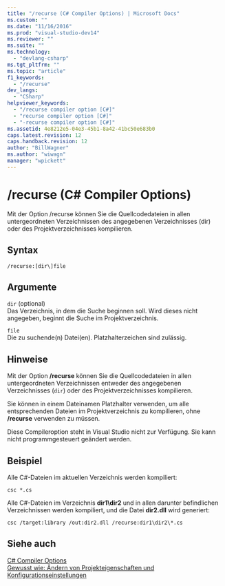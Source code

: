 ```yaml
---
title: "/recurse (C# Compiler Options) | Microsoft Docs"
ms.custom: ""
ms.date: "11/16/2016"
ms.prod: "visual-studio-dev14"
ms.reviewer: ""
ms.suite: ""
ms.technology: 
  - "devlang-csharp"
ms.tgt_pltfrm: ""
ms.topic: "article"
f1_keywords: 
  - "/recurse"
dev_langs: 
  - "CSharp"
helpviewer_keywords: 
  - "/recurse compiler option [C#]"
  - "recurse compiler option [C#]"
  - "-recurse compiler option [C#]"
ms.assetid: 4e8212e5-04e3-45b1-8a42-41bc50e683b0
caps.latest.revision: 12
caps.handback.revision: 12
author: "BillWagner"
ms.author: "wiwagn"
manager: "wpickett"
---
```

# /recurse (C# Compiler Options)
Mit der Option \/recurse können Sie die Quellcodedateien in allen untergeordneten Verzeichnissen des angegebenen Verzeichnisses \(dir\) oder des Projektverzeichnisses kompilieren.  
  
## Syntax  
  
```  
/recurse:[dir\]file  
```  
  
## Argumente  
 `dir` \(optional\)  
 Das Verzeichnis, in dem die Suche beginnen soll.  Wird dieses nicht angegeben, beginnt die Suche im Projektverzeichnis.  
  
 `file`  
 Die zu suchende\(n\) Datei\(en\).  Platzhalterzeichen sind zulässig.  
  
## Hinweise  
 Mit der Option **\/recurse** können Sie die Quellcodedateien in allen untergeordneten Verzeichnissen entweder des angegebenen Verzeichnisses \(`dir`\) oder des Projektverzeichnisses kompilieren.  
  
 Sie können in einem Dateinamen Platzhalter verwenden, um alle entsprechenden Dateien im Projektverzeichnis zu kompilieren, ohne **\/recurse** verwenden zu müssen.  
  
 Diese Compileroption steht in Visual Studio nicht zur Verfügung. Sie kann nicht programmgesteuert geändert werden.  
  
## Beispiel  
 Alle C\#\-Dateien im aktuellen Verzeichnis werden kompiliert:  
  
```  
csc *.cs  
```  
  
 Alle C\#\-Dateien im Verzeichnis **dir1\\dir2** und in allen darunter befindlichen Verzeichnissen werden kompiliert, und die Datei **dir2.dll** wird generiert:  
  
```  
csc /target:library /out:dir2.dll /recurse:dir1\dir2\*.cs  
```  
  
## Siehe auch  
 [C\# Compiler Options](../../../csharp/language-reference/compiler-options/index.md)   
 [Gewusst wie: Ändern von Projekteigenschaften und Konfigurationseinstellungen](http://msdn.microsoft.com/de-de/e7184bc5-2f2b-4b4f-aa9a-3ecfcbc48b67)